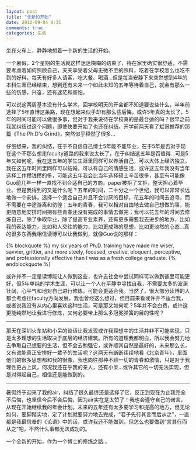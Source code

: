 ```yaml
---
layout: post
title: "全新的开始"
date: 2012-09-04 9:35
comments: true
categories: 生活
---
```


坐在火车上，静静地想着一个新的生活的开始。

一个暑假，2个星期的生活就这样迷迷糊糊的结束了，待在家里确实很舒适，不需要考虑着如何照顾自己，天天享受着父母无微不至的照料，吃着在学校怎么也吃不到的好料，每天有好多人请客，吃大餐、喝酒...但是每当安静下来突然想到4年的本科生涯已经结束，想到还有未来一个如此未知的五年等待着自己，就会有那么一些的伤感，兴奋，还有迷茫和害怕。

可以说这两周基本没有什么学术，回学校明天的开会都不知道要说些什么，半年前选择了5年直博这条路，现在想起来似乎却有那么些后悔，或许5年真的太长了，5年的时间可能可以做很多事，但对于我来说待在学校真的是最合适的吗？很早之前我就纠结过这个问题，即使快要开始了也还在纠结。开学前两天看了斌哥推荐的那篇《The Ph.D's Grind》，突然似乎释然了很多...

仔细想来，我的纠结，在于不自信自己博士5年能不能毕业，在于5年是否对于现在这个不那么想走faculty道路的我来说太长了，在于纠结这五年是否值得...可是5年又如何呢，我在这五年的学生生涯里同样可以养活自己，可以大体上经济独立，我在这五年时间里同样可以结婚，可以有自己的情感生活，或许这五年我没有当年选择工作攒钱攒的多，可能这五年我会比当年选择硕士辛苦很多，甚至有可能像Guo前几年一样一直找不到合适自己的方向，paper被拒了又拒，整天担心着毕业。但是我得到的又是什么呢？五年的时间，二十分之一个世纪，我可以非常长远地做一个安排，选择一个适合自己并且不会讨厌的目标，花五年的时间去追寻，而不需要在中途游离和彷徨；五年的青春，我可以相对自由地去做自己想做的事，能更随意地安排时间把有些青春还没有完成的事情去做完；我可以花五年的时间去修炼自己，除了争取毕业，除了提高专业素养，还有更多需要我去进步的地方，比如我的表达能力，比如和人交往的能力，比如更成熟的思想，比如更淡然的心态...真的很多东西我相信读博可以让我做到，就像Guo说的那样：

<!-- more -->

{% blockquote %}
my six years of Ph.D. training have made me wiser, savvier, grittier, and more steely, focused, creative, eloquent, perceptive, and professionally effective than I was as a fresh college graduate.
{% endblockquote %}

或许并不一定是读博能让人做到这些，也许去社会中尝试同样可以做到甚至可能更好，但5年单纯的学术生涯，可以让一个人在平静中寻找自我，不需要太多的波澜壮阔，心平气和地对自己进行修炼，可能会更适合我。当然了，很大部分读博的人都会考虑往faculty方向发展，我也曾经这么想过，但目前来看或许并不适合我，或者说我没有从内心里喜欢这种生活，可是那又如何呢？5年并不会白费，或许这更能纯然地让我进行修炼，又何必要带上那么多冠冕弹簧的目的性呢？

- - - - - -

那天在深圳火车站和小呆的谈话让我发现或许我理想中的生活并非不可能实现，只是太多理想的生活取决于底层的经济建筑。所有的道理我都明白，所以我会努力地去争取自己想要的生活，但不会去勉强它，或许顺其自然是最好的，未来那么长，又有谁能真正安排好一辈子的生活呢？这两天有断断续续地看《北京青年》，里面他们的很多思想都和我的很像，我也向往那种不顾一切的青春和激情，只是对于我理性更占上风，何况我还在乎我的亲人，还有小呆...或许其它的一切无法实现，但是对得起自己，相信还是能做到的。

- - - - - -

暑假终于迎来了我的air，纠结了很久最终还是选择了它，反正到现在为止我完全不后悔，也坚信今后不会后悔，因为air实在是太赞了！我也会遵守自己的诺言，从现在开始继续我的年会计划。未来的五年还有太多要学习和提高的地方，但无论如何，要脚踏实地，定了计划就要努力地去完成，“君子先行其言而后从之”，一直都是我最信奉的《论语》中的话，或许我还不能做到，但怎么也要做到“言其行而从之”吧，不然什么事都无法成功的。

一个全新的开始，作为一个博士的修炼之路...

